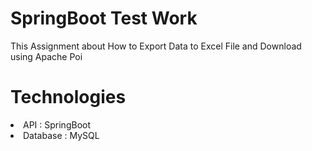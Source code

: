 # SpringBoot Test Work
This Assignment about How to Export Data to Excel File and Download using Apache Poi

# Technologies

<li>API : SpringBoot </li>
<li>Database : MySQL </li>


